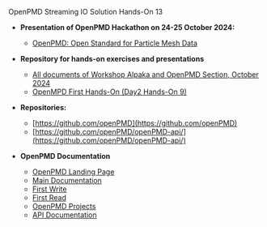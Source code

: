 OpenPMD Streaming IO Solution Hands-On 13


- **Presentation of  OpenPMD Hackathon on 24-25 October 2024:**
  - [OpenPMD: Open Standard for Particle Mesh Data](https://github.com/alpaka-group/alpaka-workshop-slides/blob/oct2024_workshop/presentations/UsingOpenPMDWorkshopOctober2024.pdf)

- **Repository for hands-on exercises and presentations**
  - [All documents of Workshop Alpaka and OpenPMD Section, October 2024](https://github.com/alpaka-group/alpaka-workshop-slides/tree/oct2024_workshop)
  - [OpenMPD First Hands-On (Day2 Hands-On 9)](https://github.com/alpaka-group/alpaka-workshop-slides/tree/oct2024_workshop/Day_2/09_openpmd_basic_object_model)
  
- **Repositories:**
  - [https://github.com/openPMD](https://github.com/openPMD)
  - [https://github.com/openPMD/openPMD-api/](https://github.com/openPMD/openPMD-api/)
  
- **OpenPMD Documentation**
  - [OpenPMD Landing Page](https://www.openpmd.org/#/start)
  - [Main Documentation](https://openpmd-api.readthedocs.io/en/0.16.0/index.html)
  - [First Write](https://openpmd-api.readthedocs.io/en/0.16.0/usage/firstwrite.html)
  - [First Read](https://openpmd-api.readthedocs.io/en/0.16.0/usage/firstread.html)
  - [OpenPMD Projects](https://github.com/openPMD/openPMD-projects)
  - [API Documentation](https://openpmd-api.readthedocs.io/en/0.16.0/_static/doxyhtml/index.html)  


